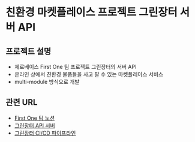 # 친환경 마켓플레이스 프로젝트 그린장터 서버 API

## 프로젝트 설명
- 제로베이스 First One 팀 프로젝트 그린장터의 서버 API
- 온라인 상에서 친환경 물품들을 사고 팔 수 있는 마켓플레이스 서비스
- multi-module 방식으로 개발

## 관련 URL
- [First One 팀 노션](https://elite-aletopelta-3ca.notion.site/1-FirstOne-d25c8b51a07643d98b349e7a64e70280?pvs=4)
- [그린장터 API 서버](https://green-jangteo.duckdns.org:8443/swagger-ui/index.html)
- [그린장터 CI/CD 파이프라인](http://my-jenkins.duckdns.org:8080/job/green-jangteo/)
